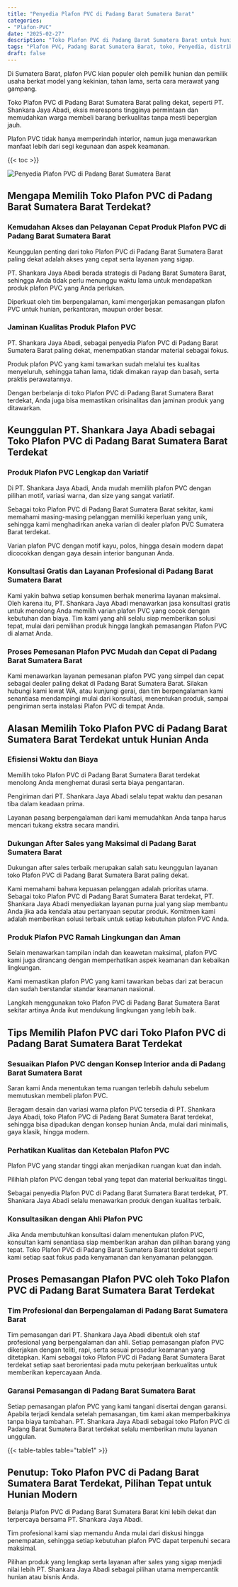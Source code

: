 ```yaml
---
title: "Penyedia Plafon PVC di Padang Barat Sumatera Barat"
categories: 
- "Plafon-PVC"
date: "2025-02-27"
description: "Toko Plafon PVC di Padang Barat Sumatera Barat untuk hunian, office, serta ritel. Plafon unggulan, pilihan motif, pilihan warna modern, dengan layanan pemasangan ditangani oleh tenaga ahli profesional serta kepastian resmi!|Servis penyediaan Plafon PVC di Padang Barat Sumatera Barat untuk keperluan hunian, office, atau toko, beserta material unggulan dan pemasangan oleh tenaga ahli ahli serta jaminan resmi.|Alternatif Plafon PVC di Padang Barat Sumatera Barat yang terpercaya bagi tempat tinggal, perkantoran, dan gerai, bersama produk berkualitas dan penempatan oleh teknisi berpengalaman serta garansi resmi.|Penyediaan Plafon PVC di Padang Barat Sumatera Barat untuk rumah, office, serta toko, dengan produk terbaik dan pemasangan dikerjakan oleh tenaga ahli profesional, dilengkapi dengan jaminan resmi.}"
tags: "Plafon PVC, Padang Barat Sumatera Barat, toko, Penyedia, distributor"
draft: false
---
```


Di Sumatera Barat, plafon PVC kian populer oleh pemilik hunian dan pemilik usaha berkat model yang kekinian, tahan lama, serta cara merawat yang gampang.

Toko Plafon PVC di Padang Barat Sumatera Barat paling dekat, seperti PT. Shankara Jaya Abadi, eksis merespons tingginya permintaan dan memudahkan warga membeli barang berkualitas tanpa mesti bepergian jauh.

Plafon PVC tidak hanya memperindah interior, namun juga menawarkan manfaat lebih dari segi kegunaan dan aspek keamanan.

{{< toc >}}

![Penyedia Plafon PVC di Padang Barat Sumatera Barat](/images/Plafon-PVC/Penyedia-Plafon-PVC-di-Padang-Barat-Sumatera-Barat.png)


## Mengapa Memilih Toko Plafon PVC di Padang Barat Sumatera Barat Terdekat?

### Kemudahan Akses dan Pelayanan Cepat Produk Plafon PVC di Padang Barat Sumatera Barat

Keunggulan penting dari toko Plafon PVC di Padang Barat Sumatera Barat paling dekat adalah akses yang cepat serta layanan yang sigap.

PT. Shankara Jaya Abadi berada strategis di Padang Barat Sumatera Barat, sehingga Anda tidak perlu menunggu waktu lama untuk mendapatkan produk plafon PVC yang Anda perlukan.

Diperkuat oleh tim berpengalaman, kami mengerjakan pemasangan plafon PVC untuk hunian, perkantoran, maupun order besar.

### Jaminan Kualitas Produk Plafon PVC

PT. Shankara Jaya Abadi, sebagai penyedia Plafon PVC di Padang Barat Sumatera Barat paling dekat, menempatkan standar material sebagai fokus.

Produk plafon PVC yang kami tawarkan sudah melalui tes kualitas menyeluruh, sehingga tahan lama, tidak dimakan rayap dan basah, serta praktis perawatannya.

Dengan berbelanja di toko Plafon PVC di Padang Barat Sumatera Barat terdekat, Anda juga bisa memastikan orisinalitas dan jaminan produk yang ditawarkan.

## Keunggulan PT. Shankara Jaya Abadi sebagai Toko Plafon PVC di Padang Barat Sumatera Barat Terdekat

### Produk Plafon PVC Lengkap dan Variatif

Di PT. Shankara Jaya Abadi, Anda mudah memilih plafon PVC dengan pilihan motif, variasi warna, dan size yang sangat variatif.

Sebagai toko Plafon PVC di Padang Barat Sumatera Barat sekitar, kami memahami masing-masing pelanggan memiliki keperluan yang unik, sehingga kami menghadirkan aneka varian di dealer plafon PVC Sumatera Barat terdekat.

Varian plafon PVC dengan motif kayu, polos, hingga desain modern dapat dicocokkan dengan gaya desain interior bangunan Anda.

### Konsultasi Gratis dan Layanan Profesional di Padang Barat Sumatera Barat

Kami yakin bahwa setiap konsumen berhak menerima layanan maksimal. Oleh karena itu, PT. Shankara Jaya Abadi menawarkan jasa konsultasi gratis untuk menolong Anda memilih varian plafon PVC yang cocok dengan kebutuhan dan biaya. Tim kami yang ahli selalu siap memberikan solusi tepat, mulai dari pemilihan produk hingga langkah pemasangan Plafon PVC di alamat Anda.

### Proses Pemesanan Plafon PVC Mudah dan Cepat di Padang Barat Sumatera Barat

Kami menawarkan layanan pemesanan plafon PVC yang simpel dan cepat sebagai dealer paling dekat di Padang Barat Sumatera Barat. Silakan hubungi kami lewat WA, atau kunjungi gerai, dan tim berpengalaman kami senantiasa mendampingi mulai dari konsultasi, menentukan produk, sampai pengiriman serta instalasi Plafon PVC di tempat Anda.

## Alasan Memilih Toko Plafon PVC di Padang Barat Sumatera Barat Terdekat untuk Hunian Anda

### Efisiensi Waktu dan Biaya

Memilih toko Plafon PVC di Padang Barat Sumatera Barat terdekat menolong Anda menghemat durasi serta biaya pengantaran.

Pengiriman dari PT. Shankara Jaya Abadi selalu tepat waktu dan pesanan tiba dalam keadaan prima.

Layanan pasang berpengalaman dari kami memudahkan Anda tanpa harus mencari tukang ekstra secara mandiri.

### Dukungan After Sales yang Maksimal di Padang Barat Sumatera Barat

Dukungan after sales terbaik merupakan salah satu keunggulan layanan toko Plafon PVC di Padang Barat Sumatera Barat paling dekat.

Kami memahami bahwa kepuasan pelanggan adalah prioritas utama. Sebagai toko Plafon PVC di Padang Barat Sumatera Barat terdekat, PT. Shankara Jaya Abadi menyediakan layanan purna jual yang siap membantu Anda jika ada kendala atau pertanyaan seputar produk. Komitmen kami adalah memberikan solusi terbaik untuk setiap kebutuhan plafon PVC Anda.

### Produk Plafon PVC Ramah Lingkungan dan Aman

Selain menawarkan tampilan indah dan keawetan maksimal, plafon PVC kami juga dirancang dengan memperhatikan aspek keamanan dan kebaikan lingkungan.

Kami memastikan plafon PVC yang kami tawarkan bebas dari zat beracun dan sudah berstandar standar keamanan nasional.

Langkah menggunakan toko Plafon PVC di Padang Barat Sumatera Barat sekitar artinya Anda ikut mendukung lingkungan yang lebih baik.

## Tips Memilih Plafon PVC dari Toko Plafon PVC di Padang Barat Sumatera Barat Terdekat

### Sesuaikan Plafon PVC dengan Konsep Interior anda di Padang Barat Sumatera Barat

Saran kami Anda menentukan tema ruangan terlebih dahulu sebelum memutuskan membeli plafon PVC.

Beragam desain dan variasi warna plafon PVC tersedia di PT. Shankara Jaya Abadi, toko Plafon PVC di Padang Barat Sumatera Barat terdekat, sehingga bisa dipadukan dengan konsep hunian Anda, mulai dari minimalis, gaya klasik, hingga modern.

### Perhatikan Kualitas dan Ketebalan Plafon PVC

Plafon PVC yang standar tinggi akan menjadikan ruangan kuat dan indah.

Pilihlah plafon PVC dengan tebal yang tepat dan material berkualitas tinggi.

Sebagai penyedia Plafon PVC di Padang Barat Sumatera Barat terdekat, PT. Shankara Jaya Abadi selalu menawarkan produk dengan kualitas terbaik.

### Konsultasikan dengan Ahli Plafon PVC

Jika Anda membutuhkan konsultasi dalam menentukan plafon PVC, konsultan kami senantiasa siap memberikan arahan dan pilihan barang yang tepat. Toko Plafon PVC di Padang Barat Sumatera Barat terdekat seperti kami setiap saat fokus pada kenyamanan dan kenyamanan pelanggan.

## Proses Pemasangan Plafon PVC oleh Toko Plafon PVC di Padang Barat Sumatera Barat Terdekat

### Tim Profesional dan Berpengalaman di Padang Barat Sumatera Barat

Tim pemasangan dari PT. Shankara Jaya Abadi dibentuk oleh staf profesional yang berpengalaman dan ahli. Setiap pemasangan plafon PVC dikerjakan dengan teliti, rapi, serta sesuai prosedur keamanan yang ditetapkan. Kami sebagai toko Plafon PVC di Padang Barat Sumatera Barat terdekat setiap saat berorientasi pada mutu pekerjaan berkualitas untuk memberikan kepercayaan Anda.

### Garansi Pemasangan di Padang Barat Sumatera Barat

Setiap pemasangan plafon PVC yang kami tangani disertai dengan garansi. Apabila terjadi kendala setelah pemasangan, tim kami akan memperbaikinya tanpa biaya tambahan. PT. Shankara Jaya Abadi sebagai toko Plafon PVC di Padang Barat Sumatera Barat terdekat selalu memberikan mutu layanan unggulan.

{{< table-tables table="table1" >}}

## Penutup: Toko Plafon PVC di Padang Barat Sumatera Barat Terdekat, Pilihan Tepat untuk Hunian Modern

Belanja Plafon PVC di Padang Barat Sumatera Barat kini lebih dekat dan terpercaya bersama PT. Shankara Jaya Abadi.

Tim profesional kami siap memandu Anda mulai dari diskusi hingga penempatan, sehingga setiap kebutuhan plafon PVC dapat terpenuhi secara maksimal.

Pilihan produk yang lengkap serta layanan after sales yang sigap menjadi nilai lebih PT. Shankara Jaya Abadi sebagai pilihan utama mempercantik hunian atau bisnis Anda.
